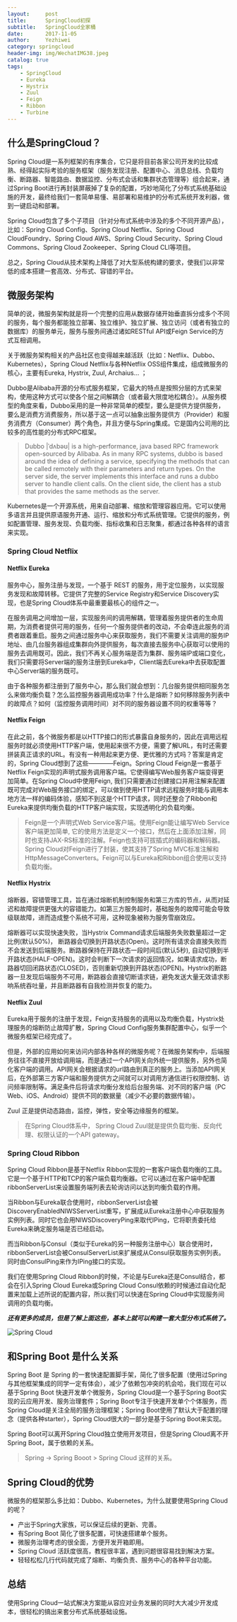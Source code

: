 ```yaml
---
layout:     post
title:      SpringCloud初探
subtitle:   SpringCloud全家桶
date:       2017-11-05
author:     Yezhiwei
category: springcloud
header-img: img/WechatIMG38.jpeg
catalog: true
tags:
    - SpringCloud 
    - Eureka 
    - Hystrix 
    - Zuul 
    - Feign 
    - Ribbon 
    - Turbine
---
```



## 什么是SpringCloud？

Spring Cloud是一系列框架的有序集合，它只是将目前各家公司开发的比较成熟、经得起实际考验的服务框架（服务发现注册、配置中心、消息总线、负载均衡、断路器、智能路由、数据监控、分布式会话和集群状态管理等）组合起来，通过Spring Boot进行再封装屏蔽掉了复杂的配置，巧妙地简化了分布式系统基础设施的开发，最终给我们一套简单易懂、易部署和易维护的分布式系统开发利器，做到一键启动和部署。

Spring Cloud包含了多个子项目（针对分布式系统中涉及的多个不同开源产品），比如：Spring Cloud Config、Spring Cloud Netflix、Spring Cloud CloudFoundry、Spring Cloud AWS、Spring Cloud Security、Spring Cloud Commons、Spring Cloud Zookeeper、Spring Cloud CLI等项目。

总之，Spring Cloud从技术架构上降低了对大型系统构建的要求，使我们以非常低的成本搭建一套高效、分布式、容错的平台。

## 微服务架构

简单的说，微服务架构就是将一个完整的应用从数据存储开始垂直拆分成多个不同的服务，每个服务都能独立部署、独立维护、独立扩展、独立访问（或者有独立的数据库）的服务单元，服务与服务间通过诸如RESTful API或Feign Service的方式互相调用。

关于微服务架构相关的产品社区也变得越来越活跃（比如：Netflix、Dubbo、Kubernetes），Spring Cloud Netflix与各种Netflix OSS组件集成，组成微服务的核心，主要有Eureka, Hystrix, Zuul, Archaius… ；

Dubbo是Alibaba开源的分布式服务框架，它最大的特点是按照分层的方式来架构，使用这种方式可以使各个层之间解耦合（或者最大限度地松耦合）。从服务模型的角度来看，Dubbo采用的是一种非常简单的模型，要么是提供方提供服务，要么是消费方消费服务，所以基于这一点可以抽象出服务提供方（Provider）和服务消费方（Consumer）两个角色，并且方便与Spring集成。它是国内公司用的比较多的高性能的分布式RPC框架。

> Dubbo |ˈdʌbəʊ| is a high-performance, java based RPC framework open-sourced by Alibaba. As in many RPC systems, dubbo is based around the idea of defining a service, specifying the methods that can be called remotely with their parameters and return types. On the server side, the server implements this interface and runs a dubbo server to handle client calls. On the client side, the client has a stub that provides the same methods as the server.

Kubernetes是一个开源系统，用来自动部署、缩放和管理容器应用。它可以使用多语言并且提供原语服务开通、运行、缩放和分布式系统管理。它提供的服务，例如配置管理、服务发现、负载均衡、指标收集和日志聚集，都通过各种各样的语言来实现。


### Spring Cloud Netflix

#### Netflix Eureka

服务中心，服务注册与发现，一个基于 REST 的服务，用于定位服务，以实现服务发现和故障转移。它提供了完整的Service Registry和Service Discovery实现，也是Spring Cloud体系中最重要最核心的组件之一。

在服务调用之间增加一层，实现服务间的调用解耦，管理着服务提供者的生命周期，为消费者提供可用的服务，任何一个服务提供者的改动，不会牵连此服务的消费者跟着重启。服务之间通过服务中心来获取服务，我们不需要关注调用的服务IP地址、由几台服务器组成集群向外提供服务，每次直接去服务中心获取可以使用的服务去调用既可。因此，我们不再关心服务端是否为集群、服务端IP或端口变化，我们只需要将Server端的服务注册到Eureka中，Client端去Eureka中去获取配置中心Server端的服务既可。

由于各种服务都注册到了服务中心，那么我们就会想到：几台服务提供相同服务怎么来做均衡负载？怎么监控服务器调用成功率？什么是熔断？如何移除服务列表中的故障点？如何（监控服务调用时间）对不同的服务器设置不同的权重等等？ 

#### Netflix Feign

在此之前，各个微服务都是以HTTP接口的形式暴露自身服务的，因此在调用远程服务时就必须使用HTTP客户端，使用起来很不方便，需要了解URL，有时还需要拼装真正请求的URL。有没有一种用起来更方便、更优雅的方式吗？答案是肯定的，Spring Cloud想到了这些————Feign。Spring Cloud Feign是一套基于Netflix Feign实现的声明式服务调用客户端。它使得编写Web服务客户端变得更加简单。在Spring Cloud中使用Feign, 我们只需要通过创建接口并用注解来配置既可完成对Web服务接口的绑定，可以做到使用HTTP请求远程服务时能与调用本地方法一样的编码体验，感知不到这是个HTTP请求，同时还整合了Ribbon和Eureka来提供均衡负载的HTTP客户端实现，实现透明化的负载均衡。

> Feign是一个声明式Web Service客户端。使用Feign能让编写Web Service客户端更加简单, 它的使用方法是定义一个接口，然后在上面添加注解，同时也支持JAX-RS标准的注解。Feign也支持可拔插式的编码器和解码器。Spring Cloud对Feign进行了封装，使其支持了Spring MVC标准注解和HttpMessageConverters。Feign可以与Eureka和Ribbon组合使用以支持负载均衡。

#### Netflix Hystrix

熔断器，容错管理工具，旨在通过熔断机制控制服务和第三方库的节点，从而对延迟和故障提供更强大的容错能力。如第三方服务超时，基础服务的故障可能会导致级联故障，进而造成整个系统不可用，这种现象被称为服务雪崩效应。

熔断器可以实现快速失败，当Hystrix Command请求后端服务失败数量超过一定比例(默认50%)， 断路器会切换到开路状态(Open)。这时所有请求会直接失败而不会发送到后端服务。断路器保持在开路状态一段时间后(默认5秒), 自动切换到半开路状态(HALF-OPEN)。这时会判断下一次请求的返回情况，如果请求成功，断路器切回闭路状态(CLOSED)，否则重新切换到开路状态(OPEN)。Hystrix的断路器一旦发现后端服务不可用，断路器会直接切断请求链，避免发送大量无效请求影响系统吞吐量，并且断路器有自我检测并恢复的能力。

#### Netflix Zuul

Eureka用于服务的注册于发现，Feign支持服务的调用以及均衡负载，Hystrix处理服务的熔断防止故障扩散，Spring Cloud Config服务集群配置中心，似乎一个微服务框架已经完成了。

但是，外部的应用如何来访问内部各种各样的微服务呢？在微服务架构中，后端服务往往不直接开放给调用端，而是通过一个API网关向外统一提供服务，另外也简化客户端的调用。API网关会根据请求的url路由到真正的服务上。当添加API网关后，在外部第三方客户端和服务提供方之间就可以对调用方通信进行权限控制、访问频率限制等。满足条件后将请求均衡分发给后台服务端、对不同的客户端（PC Web、iOS、Android）提供不同的数据量（减少不必要的数据传输）。

Zuul 正是提供动态路由，监控，弹性，安全等边缘服务的框架。
> 在Spring Cloud体系中， Spring Cloud Zuul就是提供负载均衡、反向代理、权限认证的一个API gateway。

### Spring Cloud Ribbon

Spring Cloud Ribbon是基于Netflix Ribbon实现的一套客户端负载均衡的工具。它是一个基于HTTP和TCP的客户端负载均衡器。它可以通过在客户端中配置ribbonServerList来设置服务端列表去轮询访问以达到均衡负载的作用。

当Ribbon与Eureka联合使用时，ribbonServerList会被DiscoveryEnabledNIWSServerList重写，扩展成从Eureka注册中心中获取服务实例列表。同时它也会用NIWSDiscoveryPing来取代IPing，它将职责委托给Eureka来确定服务端是否已经启动。

而当Ribbon与Consul（类似于Eureka的另一种服务注册中心）联合使用时，ribbonServerList会被ConsulServerList来扩展成从Consul获取服务实例列表。同时由ConsulPing来作为IPing接口的实现。

我们在使用Spring Cloud Ribbon的时候，不论是与Eureka还是Consul结合，都会在引入Spring Cloud Eureka或Spring Cloud Consul依赖的时候通过自动化配置来加载上述所说的配置内容，所以我们可以快速在Spring Cloud中实现服务间调用的负载均衡。

<!--#### Netflix Archaius

配置管理API，包含一系列配置管理API，提供动态类型化属性、线程安全配置操作、轮询框架、回调机制等功能。可以实现动态获取配置， 原理是每隔60s（默认，可配置）从配置源读取一次内容，这样修改了配置文件后不需要重启服务就可以使修改后的内容生效，前提使用archaius的API来读取。

### Spring Cloud Config

俗称的配置中心，配置管理工具包，让你可以把配置放到远程服务器，集中化管理集群配置，目前支持本地存储、Git以及Subversion。方便以后统一管理、升级装备。

### Spring Cloud Bus

事件、消息总线，用于在集群（例如，配置变化事件）中传播状态变化，可与Spring Cloud Config联合实现热部署。

### Spring Cloud Consul

Consul 是一个支持多数据中心分布式高可用的服务发现和配置共享的服务软件,由 HashiCorp 公司用 Go 语言开发, 基于 Mozilla Public License 2.0 的协议进行开源. Consul 支持健康检查,并允许 HTTP 和 DNS 协议调用 API 存储键值对.

Spring Cloud Consul 封装了Consul操作，consul是一个服务发现与配置工具，与Docker容器可以无缝集成。

### Spring Cloud Sleuth

日志收集工具包，封装了Dapper和log-based追踪以及Zipkin和HTrace操作，为SpringCloud应用实现了一种分布式追踪解决方案。

### Spring Cloud Stream

Spring Cloud Stream是创建消息驱动微服务应用的框架。Spring Cloud Stream是基于Spring Boot创建，用来建立单独的／工业级spring应用，使用spring integration提供与消息代理之间的连接。数据流操作开发包，封装了与Redis,Rabbit、Kafka等发送接收消息。

一个业务会牵扯到多个任务，任务之间是通过事件触发的，这就是Spring Cloud stream要干的事了。-->

***还有更多的成员，但是了解上面这些，基本上就可以构建一套大型分布式系统了。***

![Spring Cloud](/img/spring-cloud.jpg)

## 和Spring Boot 是什么关系

Spring Boot 是 Spring 的一套快速配置脚手架，简化了很多配置（使用过Spring与其他框架集成的同学一定有体会），减少了依赖包冲突的机会哈，我们现在可以基于Spring Boot 快速开发单个微服务，Spring Cloud是一个基于Spring Boot实现的云应用开发、服务治理套件；Spring Boot专注于快速开发单个个体服务，而Spring Cloud是关注全局的服务治理框架；Spring Boot使用了默认大于配置的理念（提供各种starter），Spring Cloud很大的一部分是基于Spring Boot来实现。

Spring Boot可以离开Spring Cloud独立使用开发项目，但是Spring Cloud离不开Spring Boot，属于依赖的关系。

> Spring -> Spring Booot > Spring Cloud 这样的关系。

## Spring Cloud的优势

微服务的框架那么多比如：Dubbo、Kubernetes，为什么就要使用Spring Cloud的呢？

* 产出于Spring大家族，可以保证后续的更新、完善。
* 有Spring Boot 简化了很多配置，可快速搭建单个服务。
* 微服务治理考虑的很全面，方便开发开箱即用。
* Spring Cloud 活跃度很高，教程很丰富，遇到问题很容易找到解决方案。
* 轻轻松松几行代码就完成了熔断、均衡负责、服务中心的各种平台功能。

## 总结
使用Spring Cloud一站式解决方案能从容应对业务发展的同时大大减少开发成本，很轻松的搞出来套分布式系统基础设施。




